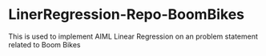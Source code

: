 # LinerRegression-Repo-BoomBikes
This is used to implement AIML Linear Regression on an problem statement related to Boom Bikes
